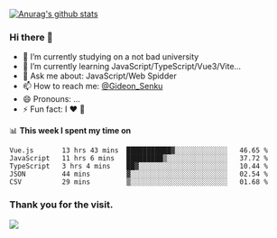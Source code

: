 [![Anurag's github stats](https://github-readme-stats.vercel.app/api?username=gideonsenku)](https://github.com/anuraghazra/github-readme-stats)
### Hi there 👋
- 🔭 I’m currently studying on a not bad university 
- 🌱 I’m currently learning JavaScript/TypeScript/Vue3/Vite...
- 💬 Ask me about: JavaScript/Web Spidder 
- 📫 How to reach me: [@Gideon_Senku](https://t.me/Gideon_Senku)
- 😄 Pronouns: ...
- ⚡ Fun fact: I ❤️ 🎵

📊 **This week I spent my time on**
<!--START_SECTION:waka-->
```text
Vue.js       13 hrs 43 mins  ███████████▓░░░░░░░░░░░░░   46.65 % 
JavaScript   11 hrs 6 mins   █████████▒░░░░░░░░░░░░░░░   37.72 % 
TypeScript   3 hrs 4 mins    ██▓░░░░░░░░░░░░░░░░░░░░░░   10.44 % 
JSON         44 mins         ▓░░░░░░░░░░░░░░░░░░░░░░░░   02.54 % 
CSV          29 mins         ▒░░░░░░░░░░░░░░░░░░░░░░░░   01.68 % 
```
<!--END_SECTION:waka-->


### Thank you for the visit.
![](http://profile-counter.glitch.me/gideonsenku/count.svg)
<!--
**GideonSenku/GideonSenku** is a ✨ _special_ ✨ repository because its `README.md` (this file) appears on your GitHub profile.

Here are some ideas to get you started:

- 🔭 I’m currently working on ...
- 🌱 I’m currently learning ...
- 👯 I’m looking to collaborate on ...
- 🤔 I’m looking for help with ...
- 💬 Ask me about ...
- 📫 How to reach me: ...
- 😄 Pronouns: ...
- ⚡ Fun fact: ...
-->
